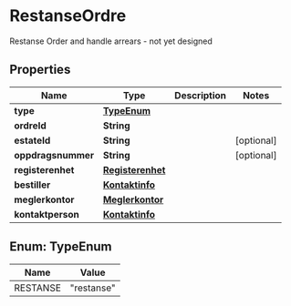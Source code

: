 

# RestanseOrdre

Restanse Order and handle arrears - not yet designed

## Properties

| Name | Type | Description | Notes |
|------------ | ------------- | ------------- | -------------|
|**type** | [**TypeEnum**](#TypeEnum) |  |  |
|**ordreId** | **String** |  |  |
|**estateId** | **String** |  |  [optional] |
|**oppdragsnummer** | **String** |  |  [optional] |
|**registerenhet** | [**Registerenhet**](Registerenhet.md) |  |  |
|**bestiller** | [**Kontaktinfo**](Kontaktinfo.md) |  |  |
|**meglerkontor** | [**Meglerkontor**](Meglerkontor.md) |  |  |
|**kontaktperson** | [**Kontaktinfo**](Kontaktinfo.md) |  |  |



## Enum: TypeEnum

| Name | Value |
|---- | -----|
| RESTANSE | &quot;restanse&quot; |



